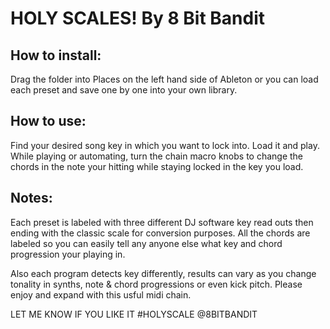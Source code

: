 # HOLY SCALES! By 8 Bit Bandit

## How to install: 

Drag the folder into Places on the left hand side of Ableton or you can load each preset and save one by one into your own library. 

## How to use: 

Find your desired song key in which you want to lock into. Load it and play. While playing or automating, turn the chain macro knobs to change the chords in the note your hitting while staying locked in the key you load. 

## Notes:

Each preset is labeled with three different DJ software key read outs then ending 
with the classic scale for conversion purposes. All the chords are labeled so you 
can easily tell any anyone else what key and chord progression your playing in. 

Also each program detects key differently, results can vary as you change tonality 
in synths, note & chord progressions or even kick pitch. Please enjoy and expand 
with this usful midi chain. 

LET ME KNOW IF YOU LIKE IT #HOLYSCALE @8BITBANDIT 

